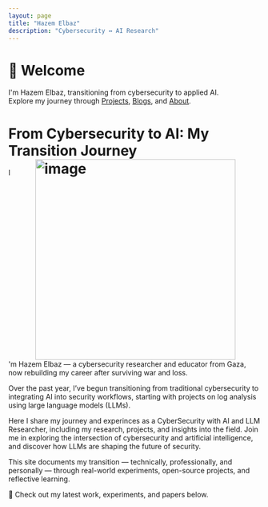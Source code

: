 ```yaml
---
layout: page
title: "Hazem Elbaz"
description: "Cybersecurity ↔ AI Research"
---
```


# 👋 Welcome
I'm Hazem Elbaz, transitioning from cybersecurity to applied AI.  
Explore my journey through [Projects](./projects), [Blogs](archive.html), and [About](./about).

# From Cybersecurity to AI: My Transition Journey <img align="right" hspace="50" width="400" alt="image" height="400" src="https://scontent.fgza2-3.fna.fbcdn.net/v/t1.6435-9/135001750_1687057341456922_4130400792077280800_n.jpg?_nc_cat=110&ccb=1-7&_nc_sid=127cfc&_nc_ohc=aEZ2zj8_ZbMQ7kNvwHAM-bC&_nc_oc=Adn2xSFSZwLLGGkQX7uPLsh5cuPev0TdWskF1Dl68FRwmSY5aCumvLlnkrJR-T6e6zk&_nc_zt=23&_nc_ht=scontent.fgza2-3.fna&_nc_gid=5HvIzTins-z-kJaenJTJkA&oh=00_AfUT7ncqpk80aGvM7SafrutY2HWDGngGG5eHy_xWGcVoUQ&oe=68D4F25C">

I'm Hazem Elbaz — a cybersecurity researcher and educator from Gaza, now rebuilding my career after surviving war and loss.

Over the past year, I’ve begun transitioning from traditional cybersecurity to integrating AI into security workflows, starting with projects on log analysis using large language models (LLMs).


Here I share my journey and experinces as a CyberSecurity with AI and LLM Researcher, including my research, projects, and insights into the field. Join me in exploring the intersection of cybersecurity and artificial intelligence, and discover how LLMs are shaping the future of security.

This site documents my transition — technically, professionally, and personally — through real-world experiments, open-source projects, and reflective learning.


🔗 Check out my latest work, experiments, and papers below.






